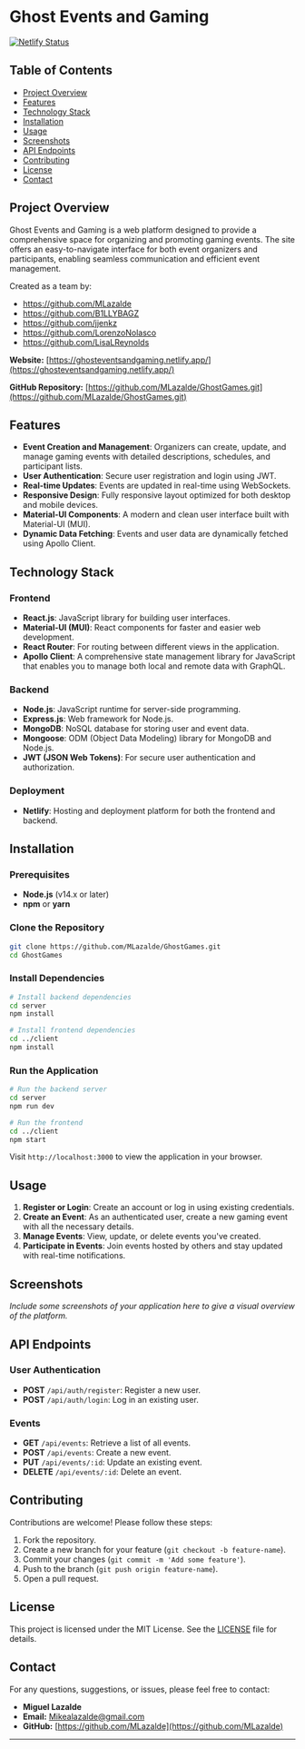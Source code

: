 # Ghost Events and Gaming

[![Netlify Status](https://api.netlify.com/api/v1/badges/YOUR_BADGE_ID/deploy-status)](https://ghosteventsandgaming.netlify.app/)

## Table of Contents

- [Project Overview](#project-overview)
- [Features](#features)
- [Technology Stack](#technology-stack)
- [Installation](#installation)
- [Usage](#usage)
- [Screenshots](#screenshots)
- [API Endpoints](#api-endpoints)
- [Contributing](#contributing)
- [License](#license)
- [Contact](#contact)

## Project Overview

Ghost Events and Gaming is a web platform designed to provide a comprehensive space for organizing and promoting gaming events. The site offers an easy-to-navigate interface for both event organizers and participants, enabling seamless communication and efficient event management.

Created as a team by:

- https://github.com/MLazalde
- https://github.com/B1LLYBAGZ
- https://github.com/jjenkz
- https://github.com/LorenzoNolasco
- https://github.com/LisaLReynolds



**Website:** [https://ghosteventsandgaming.netlify.app/](https://ghosteventsandgaming.netlify.app/)

**GitHub Repository:** [https://github.com/MLazalde/GhostGames.git](https://github.com/MLazalde/GhostGames.git)

## Features

- **Event Creation and Management**: Organizers can create, update, and manage gaming events with detailed descriptions, schedules, and participant lists.
- **User Authentication**: Secure user registration and login using JWT.
- **Real-time Updates**: Events are updated in real-time using WebSockets.
- **Responsive Design**: Fully responsive layout optimized for both desktop and mobile devices.
- **Material-UI Components**: A modern and clean user interface built with Material-UI (MUI).
- **Dynamic Data Fetching**: Events and user data are dynamically fetched using Apollo Client.

## Technology Stack

### Frontend

- **React.js**: JavaScript library for building user interfaces.
- **Material-UI (MUI)**: React components for faster and easier web development.
- **React Router**: For routing between different views in the application.
- **Apollo Client**: A comprehensive state management library for JavaScript that enables you to manage both local and remote data with GraphQL.

### Backend

- **Node.js**: JavaScript runtime for server-side programming.
- **Express.js**: Web framework for Node.js.
- **MongoDB**: NoSQL database for storing user and event data.
- **Mongoose**: ODM (Object Data Modeling) library for MongoDB and Node.js.
- **JWT (JSON Web Tokens)**: For secure user authentication and authorization.

### Deployment

- **Netlify**: Hosting and deployment platform for both the frontend and backend.

## Installation

### Prerequisites

- **Node.js** (v14.x or later)
- **npm** or **yarn**

### Clone the Repository

```bash
git clone https://github.com/MLazalde/GhostGames.git
cd GhostGames
```

### Install Dependencies

```bash
# Install backend dependencies
cd server
npm install

# Install frontend dependencies
cd ../client
npm install
```

### Run the Application

```bash
# Run the backend server
cd server
npm run dev

# Run the frontend
cd ../client
npm start
```

Visit `http://localhost:3000` to view the application in your browser.

## Usage

1. **Register or Login**: Create an account or log in using existing credentials.
2. **Create an Event**: As an authenticated user, create a new gaming event with all the necessary details.
3. **Manage Events**: View, update, or delete events you've created.
4. **Participate in Events**: Join events hosted by others and stay updated with real-time notifications.

## Screenshots

_Include some screenshots of your application here to give a visual overview of the platform._

## API Endpoints

### User Authentication

- **POST** `/api/auth/register`: Register a new user.
- **POST** `/api/auth/login`: Log in an existing user.

### Events

- **GET** `/api/events`: Retrieve a list of all events.
- **POST** `/api/events`: Create a new event.
- **PUT** `/api/events/:id`: Update an existing event.
- **DELETE** `/api/events/:id`: Delete an event.

## Contributing

Contributions are welcome! Please follow these steps:

1. Fork the repository.
2. Create a new branch for your feature (`git checkout -b feature-name`).
3. Commit your changes (`git commit -m 'Add some feature'`).
4. Push to the branch (`git push origin feature-name`).
5. Open a pull request.

## License

This project is licensed under the MIT License. See the [LICENSE](LICENSE) file for details.

## Contact

For any questions, suggestions, or issues, please feel free to contact:

- **Miguel Lazalde**
- **Email:** [Mikealazalde@gmail.com](mailto:Mikealazalde@gmail.com)
- **GitHub:** [https://github.com/MLazalde](https://github.com/MLazalde)

---
